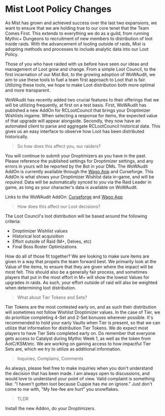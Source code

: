 # Mist Loot Policy Changes

As Mist has grown and achieved success over the last two expansions, we want to ensure that we are holding true to our core tenet that the Team Comes First.
This extends to everything we do as a guild, from running Mythic+ Dungeons to recruitment of new members to distribution of loot inside raids.
With the advancement of tooling outside of raids, Mist is adopting methods and processes to include analytic data into our Loot Policy.

Those of you who have raided with us before have seen our ideas and management of Loot grow and change.
From a simple Loot Council, to the first incarnation of our Mist Bot, to the growing adoption of WoWAudit, we aim to use these tools to fuel a team first approach to Loot that is fair.
Utilizing these tools, we hope to make Loot distribution both more optimal and more transparent.

WoWAudit has recently added two crucial features to their offerings that we will be utilizing frequently, at first on a test basis.
First, WoWAudit has published a new AddOn for RCLootCouncil that brings your Droptimizer Wishlists ingame.
When selecting a response for items, the expected value of that upgrade will appear alongside.
Secondly, they now have an automated client to parse and aggregate RCLootCouncil historical data.
This gives us an easy interface to observe how Loot has been distributed historically.

> So how does this affect you, our raiders?

You will continue to submit your Droptimizers as you have in the past.
Please reference the published settings for Droptimizer settings, and any errors in yours will be reported by the Bot in your DMs.
The WoWAudit AddOn is currently available through the [Wago App](https://addons.wago.io/app) and Curseforge.
This AddOn is what shows your Droptimizer Wishlist data in-game, and will be *required*.
Data will be automatically synced to you via the Raid Leader in game, as long as your character's data is available on WoWAudit.

Links to the WoWAudit AddOn: [Curseforge](https://www.curseforge.com/wow/addons/rclootcouncil-wowaudit) and [Wago App](https://www.curseforge.com/wow/addons/rclootcouncil-wowaudit)

> How does this affect our Loot decisions?

The Loot Council's loot distribution will be based around the following criteria:

- Droptimizer Wishlist values
- Historical loot acquisition
- Effort outside of Raid (M+, Delves, etc)
- Final Boss Roster Optimizations

How do all of those fit together?
We are looking to make sure items are given in a way that propels the team forward best.
We primarily look at the Value of the items, to ensure that they are given where the impact will be most felt.
This should also be a generally fair process, and sometimes players that put in the most effort in M+ will show the lowest Values for upgrades in raids.
As such, your effort outside of raid will also be weighted when determining loot distribution.

> What about Tier Tokens and Sets?

Tier Tokens are the most contested early on, and as such their distribution will sometimes not follow Wishlist Droptimizer values.
In the case of Tier, we do prioritize completing 4-Set and 2-Set bonuses wherever possible.
It's recommended to hold your early Vaults when Tier is present, so that we can utilize that information for distribution Tier Tokens.
We do expect most players to have Tier Sets completed early on.
Do remember that everyone gets access to Catalyst during Mythic Week 1, as well as the token from AotC/KSM/etc.
We are working on gaining access to how impactful Tier Sets are, which we try to utilize as additional information.

> Inquiries, Complains, Comments

As always, please feel free to make inquiries when you don't understand the decision that has been made.
I am always open to discussions, and would love to understand your point of view.
Valid complaint is something like: "I haven't gotten loot because Cuppie has me on ignore."
Just don't come to me with, "My fee-fee are hurt" you snowflakes.

> TLDR

Install the new Addon, do your Droptimizers.
